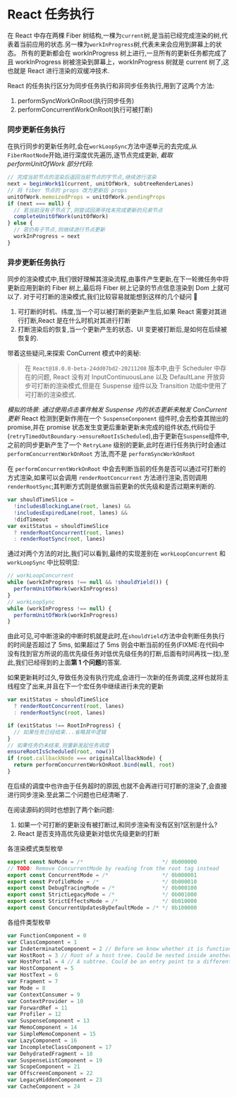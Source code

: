 # React 任务执行

在 React 中存在两棵 Fiber 树结构,一棵为`current`树,是当前已经完成渲染的树,代表着当前应用的状态.另一棵为`workInProgress`树,代表未来会应用到屏幕上的状态。
所有的更新都会在 workInProgress 树上进行,一旦所有的更新任务都完成了且 workInProgress 树被渲染到屏幕上，workInProgress 树就是 current 树了,这也就是 React 进行渲染的双缓冲技术.

React 的任务执行区分为同步任务执行和非同步任务执行,用到了这两个方法:

1. performSyncWorkOnRoot(执行同步任务)
2. performConcurrentWorkOnRoot(执行可被打断)

### 同步更新任务执行

在执行同步的更新任务时,会在`workLoopSync`方法中逐单元的去完成,从`FiberRootNode`开始,进行深度优先遍历,逐节点完成更新,
_截取 performUnitOfWork 部分代码_:

```js
// 完成当前节点的渲染后返回当前节点的字节点,继续进行渲染
next = beginWork$1(current, unitOfWork, subtreeRenderLanes)
// 将 fiber 节点的 props 改为更新后 props
unitOfWork.memoizedProps = unitOfWork.pendingProps
if (next === null) {
  // 若当前没有子节点了,则尝试回溯寻找未完成更新的兄弟节点
  completeUnitOfWork(unitOfWork)
} else {
  // 若仍有子节点,则继续进行节点更新
  workInProgress = next
}
```

### 异步更新任务执行

同步的渲染模式中,我们很好理解其渲染流程,由事件产生更新,在下一轮微任务中将更新应用到新的 Fiber 树上,最后将 Fiber 树上记录的节点信息渲染到 Dom 上就可以了.
对于可打断的渲染模式,我们比较容易就能想到这样的几个疑问 🤔️

1. 可打断的时机、纬度,当一个可以被打断的更新产生后,如果 React 需要对其进行打断,React 是在什么时机对其进行打断
2. 打断渲染后的恢复,当一个更新产生的状态、UI 变更被打断后,是如何在后续被恢复的.

带着这些疑问,来探索 ConCurrent 模式中的奥秘:

> 在 `React@18.0.0-beta-24dd07bd2-20211208` 版本中,由于 Scheduler 中存在的问题, React 没有对 InputContinuousLane 以及 DefaultLane 开放异步可打断的渲染模式,但是在 Suspense 组件以及 Transition 功能中使用了可打断的渲染模式.

_模拟的场景: 通过使用点击事件触发 Suspense 内的状态更新来触发 ConCurrent 更新_
React 检测到更新作用在一个 `SuspenseConponent` 组件时,会去检查其抛出的 promise,并在 promise 状态发生变更后重新更新未完成的组件状态,代码位于(`retryTimedOutBoundary->ensureRootIsScheduled`),由于更新在`Suspense`组件中,之前的同步更新产生了一个 `RetryLane` 级别的更新,此时在进行任务执行时会通过 `performConcurrentWorkOnRoot` 方法,而不是 `performSyncWorkOnRoot`

在 `performConcurrentWorkOnRoot` 中会去判断当前的任务是否可以通过可打断的方式渲染,如果可以会调用 `renderRootConcurrent` 方法进行渲染,否则调用`renderRootSync`;其判断方式则是依据当前更新的优先级和是否过期来判断的.

```js
var shouldTimeSlice =
  !includesBlockingLane(root, lanes) &&
  !includesExpiredLane(root, lanes) &&
  !didTimeout
var exitStatus = shouldTimeSlice
  ? renderRootConcurrent(root, lanes)
  : renderRootSync(root, lanes)
```

通过对两个方法的对比,我们可以看到,最终的实现差别在 `workLoopConcurrent` 和 `workLoopSync` 中比较明显:

```js
// workLoopConcurrent
while (workInProgress !== null && !shouldYield()) {
  performUnitOfWork(workInProgress)
}
// workLoopSync
while (workInProgress !== null) {
  performUnitOfWork(workInProgress)
}
```

由此可见,可中断渲染的中断时机就是此时,在`shouldYield`方法中会判断任务执行的时间是否超过了 5ms, 如果超过了 5ms 则会中断当前的任务(FIXME:在代码中没有找到官方所说的高优先级任务对低优先级任务的打断,后面有时间再找一找),至此,我们已经得到的上面**第 1 个问题**的答案.

如果更新耗时过久,导致任务没有执行完成,会进行一次新的任务调度,这样也就将主线程空了出来,并且在下一个宏任务中继续进行未完的更新

```js
var exitStatus = shouldTimeSlice
  ? renderRootConcurrent(root, lanes)
  : renderRootSync(root, lanes)

if (exitStatus !== RootInProgress) {
  // 如果任务已经结束...省略其中逻辑
}
// 如果任务仍未结束,则重新发起任务调度
ensureRootIsScheduled(root, now())
if (root.callbackNode === originalCallbackNode) {
  return performConcurrentWorkOnRoot.bind(null, root)
}
```

在后续的调度中也许由于任务超时的原因,也就不会再进行可打断的渲染了,会直接进行同步渲染.至此第二个问题也已经清晰了.

在阅读源码的同时也想到了两个新问题:
1. 如果一个可打断的更新没有被打断过,和同步渲染有没有区别?区别是什么?
2. React 是否支持高优先级更新对低优先级更新的打断 


各渲染模式类型枚举

```js
export const NoMode = /*                         */ 0b000000
// TODO: Remove ConcurrentMode by reading from the root tag instead
export const ConcurrentMode = /*                 */ 0b000001
export const ProfileMode = /*                    */ 0b000010
export const DebugTracingMode = /*               */ 0b000100
export const StrictLegacyMode = /*               */ 0b001000
export const StrictEffectsMode = /*              */ 0b010000
export const ConcurrentUpdatesByDefaultMode = /* */ 0b100000
```

各组件类型枚举

```js
var FunctionComponent = 0
var ClassComponent = 1
var IndeterminateComponent = 2 // Before we know whether it is function or class
var HostRoot = 3 // Root of a host tree. Could be nested inside another node.
var HostPortal = 4 // A subtree. Could be an entry point to a different renderer.
var HostComponent = 5
var HostText = 6
var Fragment = 7
var Mode = 8
var ContextConsumer = 9
var ContextProvider = 10
var ForwardRef = 11
var Profiler = 12
var SuspenseComponent = 13
var MemoComponent = 14
var SimpleMemoComponent = 15
var LazyComponent = 16
var IncompleteClassComponent = 17
var DehydratedFragment = 18
var SuspenseListComponent = 19
var ScopeComponent = 21
var OffscreenComponent = 22
var LegacyHiddenComponent = 23
var CacheComponent = 24
```
